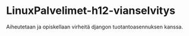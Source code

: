 # LinuxPalvelimet-h12-vianselvitys
Aiheutetaan ja opiskellaan virheitä djangon tuotantoasennuksen kanssa.
